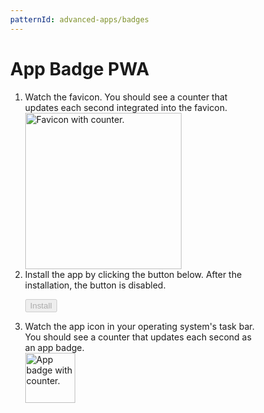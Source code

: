 ```yaml
---
patternId: advanced-apps/badges
---
```


<!DOCTYPE html>
<html lang="en">
  <head>
    <meta charset="utf-8" />
    <meta name="viewport" content="width=device-width, initial-scale=1" />
    <meta name="color-scheme" content="dark light" />
    <link rel="manifest" href="manifest.json" />
    <title>App Badge PWA</title>
    <style>
      html {
        box-sizing: border-box;
        font-family: system-ui, sans-serif;
        color-scheme: dark light;
      }
      *, *:before, *:after {
        box-sizing: inherit;
      }
      body {
        margin: 1rem;
      }
      img {
        height: auto;
        max-width: 100%;
        display: block;
      }
    </style>
    <script>
      if ('serviceWorker' in navigator) {
        window.addEventListener('load', async () => {
          const registration = await navigator.serviceWorker.register(
            './sw.js',
          );
          console.log(
            'Service worker registered for scope',
            registration.scope,
          );
        });
      }
    </script>
    <script type="module">
      import 'https://unpkg.com/favicon-badge@2.0.0/dist/FavIconBadge.js';
      const favicon = document.querySelector('favicon-badge');
      const installButton = document.querySelector('button');
      const supportsAppBadge = 'setAppBadge' in navigator;
      let setAppBadge;
      let i = 0;
      const getAppBadgeValue = () => {
        if (i > 9) {
          i = 0;
        }
        return i++;
      };
      const setAppBadgeFavicon = (value) => {
        favicon.badge = value;
      };
      const setAppBadgeNative = (value) => {
        navigator.setAppBadge(value);
      }
      if (
        matchMedia('(display-mode: standalone)').matches &&
        supportsAppBadge
      ) {
        setAppBadge = setAppBadgeNative;
      } else {
        setAppBadge = setAppBadgeFavicon;
      }
      setInterval(() => {
        setAppBadge(getAppBadgeValue());
      }, 1000);
      if ('BeforeInstallPromptEvent' in window) {
        let installEvent = null;
        const onInstall = () => {
          installButton.disabled = true;
          installEvent = null;
          if (supportsAppBadge) {
            favicon.badge = false;
            setAppBadge = setAppBadgeNative;
          }
        };
        window.addEventListener('beforeinstallprompt', (event) => {
          event.preventDefault();
          installEvent = event;
          installButton.disabled = false;
        });
        installButton.addEventListener('click', async () => {
          if (!installEvent) {
            return;
          }
          installEvent.prompt();
          const result = await installEvent.userChoice;
          if (result.outcome === 'accepted') {
            onInstall();
          }
        });
        window.addEventListener('appinstalled', (event) => {
          onInstall();
        });
      }
    </script>
  </head>
  <body>
    <h1>App Badge PWA</h1>
    <ol>
      <li>
        Watch the favicon. You should see a counter that updates each second
        integrated into the favicon.
        <img
          src="https://cdn.glitch.global/d89b68f5-8448-437c-9655-e0b131c7d6c0/Screen%20Shot%202022-05-04%20at%2011.25.14.png?v=1651656333436"
          style="width: 250px; height: auto"
          width="528"
          height="74"
          alt="Favicon with counter."
        />
      </li>
      <li>
        Install the app by clicking the button below. After the installation,
        the button is disabled.
        <p>
          <button disabled type="button">Install</button>
        </p>
      </li>
      <li>
        Watch the app icon in your operating system's task bar. You should see a
        counter that updates each second as an app badge.
        <img
          src="https://cdn.glitch.global/d89b68f5-8448-437c-9655-e0b131c7d6c0/Screen%20Shot%202022-05-04%20at%2011.32.22.png?v=1651656760694"
          style="width: 80px; height: auto"
          width="282"
          height="388"
          alt="App badge with counter."
        />
      </li>
    </ol>
    <favicon-badge src="data:image/svg+xml, %3Csvg enable-background='new 0 0 128 128' viewBox='0 0 128 128' xmlns='http://www.w3.org/2000/svg' xmlns:xlink='http://www.w3.org/1999/xlink'%3E%3ClinearGradient id='f' x1='83.081' x2='105.28' y1='36.552' y2='36.552' gradientUnits='userSpaceOnUse'%3E%3Cstop stop-color='%238D6E63' offset='.0037206'/%3E%3Cstop stop-color='%2376594F' offset='.4152'/%3E%3Cstop stop-color='%234E342E' offset='.9989'/%3E%3C/linearGradient%3E%3Cpath d='m89.2 43.21c-0.84-0.18-3.53-2.77-6.12-5.84 4.16-2.1 16.11-7.47 20.68-7.47 0.46 0 0.69 0.06 0.78 0.09 0.34 0.12 0.71 0.33 0.73 1.26 0.07 2.9-3.13 7.42-4.52 7.99l-1.24 0.52c-2.69 1.12-8.28 3.47-10.2 3.47-0.03-0.02-0.07-0.02-0.11-0.02z' fill='url(%23f)'/%3E%3Cpath d='m103.76 31.39h0.04c0.03 1.67-2.37 5.78-3.62 6.45-0.36 0.15-0.78 0.32-1.25 0.52-1.91 0.8-7.6 3.18-9.39 3.34-0.77-0.45-2.36-1.98-4.05-3.86 5.03-2.38 14.65-6.45 18.27-6.45m0-3c-6.12 0-22.98 8.27-22.97 8.55 0 0 5.96 7.51 8.25 7.76 0.09 0.01 0.18 0.01 0.28 0.01 2.54 0 9.26-2.97 12.01-4.09 2.85-1.17 8.22-10.44 3.72-12.05-0.34-0.12-0.78-0.18-1.29-0.18z' fill='%235D4037'/%3E%3Cpolyline points='30.29 103.37 31.17 108.44 37.99 106.57' fill='%238D6E63'/%3E%3Cpolyline points='47.01 107.96 50.67 111.08 55.27 108.39' fill='%23A1887F'/%3E%3Cpolyline points='70.45 105.84 76.92 107.91 78.15 102.63' fill='%23BCAAA4'/%3E%3Cpolyline points='84.19 96.2 90.9 95.4 90.06 90.03' fill='%238D6E63'/%3E%3ClinearGradient id='e' x1='90.754' x2='108.35' y1='79.097' y2='79.097' gradientUnits='userSpaceOnUse'%3E%3Cstop stop-color='%238D6E63' offset='.0037206'/%3E%3Cstop stop-color='%2376594F' offset='.4152'/%3E%3Cstop stop-color='%234E342E' offset='.9989'/%3E%3C/linearGradient%3E%3Cpath d='m97.03 83.58c-2.7 0-4.91-0.32-6.27-0.58l2.37-8.25c0.73-0.06 1.82-0.13 3.09-0.13 5.15 0 8.91 1.04 10.58 2.94 1.19 1.35 1.74 2.5 1.5 3.15-0.18 0.5-1.19 1.75-6.55 2.54-1.54 0.21-3.13 0.33-4.72 0.33z' fill='url(%23e)'/%3E%3Cpath d='m96.21 76.12c4.64 0 8.09 0.89 9.45 2.43 0.77 0.87 1.04 1.41 1.13 1.66-0.37 0.28-1.63 1.01-5.28 1.55-1.46 0.21-2.97 0.32-4.5 0.32-1.68 0-3.17-0.13-4.36-0.29l1.61-5.62c0.57-0.03 1.23-0.05 1.95-0.05m0-3c-2.45 0-4.25 0.23-4.25 0.23l-3.08 10.76s3.35 0.97 8.15 0.97c1.52 0 3.19-0.1 4.93-0.35 7.27-1.07 10.13-3.43 5.95-8.16-2.54-2.89-7.9-3.45-11.7-3.45z' fill='%235D4037'/%3E%3ClinearGradient id='d' x1='64.17' x2='64.17' y1='27.642' y2='107.86' gradientTransform='matrix(.9998 -.0211 .0211 .9998 -1.3443 1.3702)' gradientUnits='userSpaceOnUse'%3E%3Cstop stop-color='%235D2813' offset='.1715'/%3E%3Cstop stop-color='%236A3A27' offset='.2429'/%3E%3Cstop stop-color='%238D6859' offset='.3885'/%3E%3Cstop stop-color='%23C5B2AA' offset='.5932'/%3E%3Cstop stop-color='%23fff' offset='.7926'/%3E%3C/linearGradient%3E%3Cpath d='m52.52 107.19c-37.81-0.61-44.98-29.22-46.31-41.49-0.61-5.6-0.56-10.55-0.53-13.82 0.02-1.77 0.03-3.01-0.05-3.85 0.32-0.14 0.89-0.29 1.25-0.38 1.27-0.33 3.01-0.78 3.15-2.46 0.13-1.54-1.28-2.47-2.42-3.21-0.15-0.1-0.34-0.22-0.52-0.35 3.71-3.46 20.01-14.52 46.65-14.52h0.63c18.29 0.12 32.11 8.38 41.07 24.55 0.37 0.67 0.62 1.12 0.84 1.43 1.78 2.55 4.66 2.82 5.82 2.82 0.39 0 0.63-0.03 0.63-0.03 0.15-0.02 0.3-0.06 0.44-0.12l13.32-5.84c0.58-0.13 1.11-0.19 1.59-0.19 1.18 0 3.94 0 4.24 7.24 0.36 8.46-2.77 8.7-3.95 8.79-0.06 0-0.13 0.01-0.2 0.01-1.42 0-4.41-0.79-7.31-1.55-3.76-0.99-7.65-2.01-10.28-2.01-0.83 0-1.51 0.1-2.07 0.31-3.31 1.21-4.05 4.22-3.98 5.71-0.04 2.2-1.38 38.98-41 38.98-0.31-0.01-0.66-0.01-1.01-0.02z' fill='url(%23d)'/%3E%3Cpath d='m53.76 28.63h0.62c11.37 0.07 21.04 3.4 28.75 9.9 6.22 5.24 9.45 11.07 11 13.86 0.4 0.72 0.66 1.19 0.92 1.56 2.19 3.13 5.67 3.47 7.07 3.47 0.41 0 0.7-0.03 0.8-0.04 0.3-0.03 0.6-0.11 0.88-0.24l13.18-5.78c0.41-0.08 0.79-0.12 1.12-0.12 0.8 0 2.48 0 2.72 5.78 0.3 6.99-1.77 7.15-2.54 7.21h-0.08c-1.22 0-4.25-0.8-6.92-1.5-3.85-1.01-7.84-2.06-10.67-2.06-1.01 0-1.86 0.13-2.6 0.4-4.09 1.5-5.04 5.22-4.98 7.14-0.03 0.91-0.45 10.06-5.25 18.99-6.59 12.25-18.1 18.46-34.22 18.46-0.34 0-0.68 0-1.02-0.01-36.59-0.57-43.53-28.24-44.82-40.11-0.6-5.51-0.55-10.41-0.51-13.64 0.01-1.1 0.02-2.01 0.01-2.76 0.02 0 0.04-0.01 0.06-0.01 1.32-0.34 4.05-1.05 4.29-3.81 0.15-1.73-0.85-2.92-1.88-3.75 5.05-3.85 19.63-12.94 44.07-12.94m0-3.05c-31.09 0-47.47 14.49-48.44 15.71-0.97 1.23 3.32 2.41 3.2 3.77s-4.74 0.92-4.43 2.87-0.36 9.06 0.61 17.94c0.63 5.76 4.74 42.15 47.8 42.84 0.36 0.01 0.72 0.01 1.07 0.01 42 0 42.52-40.53 42.52-40.53s-0.21-3.09 2.98-4.25c0.41-0.15 0.93-0.21 1.55-0.21 4.55 0 14.12 3.56 17.59 3.56 0.11 0 0.22 0 0.32-0.01 4.13-0.32 5.62-4.05 5.35-10.37-0.23-5.45-1.87-8.7-5.77-8.7-0.63 0-1.32 0.08-2.06 0.26l-13.46 5.9s-0.17 0.02-0.46 0.02c-0.96 0-3.22-0.22-4.57-2.17-1.76-2.52-11.65-26.43-43.15-26.63-0.23-0.01-0.44-0.01-0.65-0.01z' fill='%236D4C41'/%3E%3ClinearGradient id='c' x1='37.747' x2='63.178' y1='49.106' y2='49.106' gradientTransform='matrix(.9998 -.0211 .0211 .9998 -1.3443 1.3702)' gradientUnits='userSpaceOnUse'%3E%3Cstop stop-color='%235D4037' offset='.0022355'/%3E%3Cstop stop-color='%23462D28' offset='.7745'/%3E%3Cstop stop-color='%233E2723' offset='.9989'/%3E%3C/linearGradient%3E%3Cpath d='m37.31 43.68s4.13 2.45 1.83 7.32 5.92 8.24 12.4 8.35 11.54-10.92 11.2-15.99c-0.35-5.06-15.24-5.74-25.43 0.32z' fill='url(%23c)'/%3E%3Cpolyline points='26.79 89.88 28.89 95.75 34.49 93.08' fill='%23BCAAA4'/%3E%3Cpolyline points='42.28 96.62 45.56 101.61 50.22 97.71' fill='%23BCAAA4'/%3E%3Cpolyline points='16.25 86.69 15.43 96.38 24.03 95.47' fill='%23D7CCC8'/%3E%3Cpolyline points='62.26 97.53 66.89 101.26 70.23 95.98' fill='%23BCAAA4'/%3E%3Cpolyline points='55.12 104.31 59.74 108.04 63.09 102.76' fill='%23BCAAA4'/%3E%3Cpolyline points='76.49 94.53 82.87 96.17 82.74 89.65' fill='%23D7CCC8'/%3E%3Cpolyline points='37.77 79.99 40.25 85.68 44.45 81.59' fill='%236D4C41'/%3E%3Cpolyline points='52.45 87.68 56.87 91.85 59.18 86.33' fill='%236D4C41'/%3E%3Cpolyline points='53.86 70.2 57.51 75.45 60.27 69.66' fill='%238D6E63'/%3E%3Cpolyline points='67.45 67.52 72.89 70.58 73 64.1' fill='%238D6E63'/%3E%3Cpolyline points='81.12 71.93 86.55 74.98 86.67 68.51' fill='%238D6E63'/%3E%3Cpolyline points='71.83 82.9 77.01 86.42 77.63 79.98' fill='%235D4037'/%3E%3Cpolyline points='86.87 58.21 88.2 50.26 80.04 51.38' fill='%233E2723'/%3E%3Cpolyline points='77.45 45.42 76.45 37.42 68.98 41.08' fill='%233E2723'/%3E%3Cpolyline points='83.66 38.32 82.49 28.88 73.68 33.21' fill='%234E342E'/%3E%3Cpolyline points='77.15 31.71 74.62 22.57 66.54 28.27' fill='%233E2723'/%3E%3Cpolyline points='44.38 29.09 36.37 22.65 32.34 32.32' fill='%234E342E' stroke='%233E2723' stroke-miterlimit='10' stroke-width='.8152'/%3E%3Cpolyline points='63.01 34.13 58.71 22.46 50.9 32.1' fill='%233E2723'/%3E%3Cpolyline points='55.09 28.11 49 19.79 42.82 27.93' fill='%233E2723'/%3E%3Cpolyline points='30.01 30.61 21.44 25.28 18.55 35.26' fill='%233E2723'/%3E%3Cpolyline points='71.23 30.98 67.42 21.27 59.44 27.41' fill='%234E342E'/%3E%3Cpolyline points='20.57 72.15 21.14 77.91 25.96 74.98' fill='%236D4C41'/%3E%3Cpolyline points='12.55 75.13 7 82.08 14.42 82.08' fill='%23BCAAA4'/%3E%3Cpolyline points='16.24 56.96 12.28 62.42 18.7 64.05' fill='%236D4C41'/%3E%3Cpolyline points='34.25 66.48 35.09 73.04 40.15 69.3' fill='%238D6E63'/%3E%3Cpath d='m33.66 39.32c-0.14 5.06-4.13 9.04-8.91 8.89s-8.54-4.37-8.4-9.43 4.13-9.04 8.91-8.89 8.54 4.37 8.4 9.43z' fill='%23fff'/%3E%3Cpath d='m28.16 42.6c-1.85 1.85-4.76 1.76-6.51-0.2-1.74-1.96-1.66-5.04 0.19-6.88s4.76-1.76 6.51 0.2c1.74 1.95 1.66 5.03-0.19 6.88z'/%3E%3Cg display='none'%3E%3Cg display='inline'%3E%3Cg opacity='.6'%3E%3Ccircle cx='-117.33' cy='64' r='28' fill='none' opacity='.61' stroke='%23000' stroke-miterlimit='10' stroke-width='.2625'/%3E%3Cline x1='-97.33' x2='-97.33' y2='128' fill='none' opacity='.61' stroke='%23000' stroke-miterlimit='10' stroke-width='.25'/%3E%3Cline x1='-137.33' x2='-137.33' y2='128' fill='none' opacity='.61' stroke='%23000' stroke-miterlimit='10' stroke-width='.25'/%3E%3Cline x1='-117.33' x2='-117.33' y2='128' fill='none' opacity='.61' stroke='%23000' stroke-miterlimit='10' stroke-width='.25'/%3E%3Cline x1='-53.33' x2='-181.33' y1='64' y2='64' fill='none' opacity='.61' stroke='%23000' stroke-miterlimit='10' stroke-width='.25'/%3E%3Cline x1='-53.33' x2='-181.33' y1='44' y2='44' fill='none' opacity='.61' stroke='%23000' stroke-miterlimit='10' stroke-width='.25'/%3E%3Cline x1='-53.33' x2='-181.33' y1='83.75' y2='83.75' fill='none' opacity='.61' stroke='%23000' stroke-miterlimit='10' stroke-width='.25'/%3E%3Cline x1='-53.33' x2='-181.33' y1='128' fill='none' opacity='.61' stroke='%23000' stroke-miterlimit='10' stroke-width='.25'/%3E%3Cline x1='-181.33' x2='-53.33' y1='128' fill='none' opacity='.61' stroke='%23000' stroke-miterlimit='10' stroke-width='.25'/%3E%3Cg opacity='.61'%3E%3Cpath d='m-117.33 4.26c32.94 0 59.74 26.8 59.74 59.74s-26.8 59.74-59.74 59.74-59.74-26.8-59.74-59.74 26.79-59.74 59.74-59.74m0-0.26c-33.14 0-60 26.86-60 60s26.86 60 60 60 60-26.86 60-60-26.87-60-60-60z'/%3E%3C/g%3E%3Cpath d='m-73.36 115.97h-87.94c-4.42 0-8.03-3.61-8.03-8.03v-87.91c0-4.42 3.61-8.03 8.03-8.03h87.94c4.42 0 8.03 3.61 8.03 8.03v87.91c0 4.42-3.62 8.03-8.03 8.03z' fill='none' opacity='.61' stroke='%23000' stroke-miterlimit='10' stroke-width='.2578'/%3E%3Cpath d='m-81.33 124h-72c-4.4 0-8-3.6-8-8v-104c0-4.4 3.6-8 8-8h72c4.4 0 8 3.6 8 8v104c0 4.4-3.6 8-8 8z' fill='none' opacity='.61' stroke='%23000' stroke-miterlimit='10' stroke-width='.2628'/%3E%3Cpath d='m-67.57 108h-99.54c-5.63 0-10.23-4.6-10.23-10.23v-67.49c0-5.63 4.6-10.23 10.23-10.23h99.54c5.63 0 10.23 4.6 10.23 10.23v67.48c0.01 5.64-4.6 10.24-10.23 10.24z' fill='none' opacity='.61' stroke='%23000' stroke-miterlimit='10' stroke-width='.2627'/%3E%3C/g%3E%3Cg opacity='.2'%3E%3Cdefs%3E%3Crect id='h' x='-181.33' width='128' height='128' opacity='.2'/%3E%3C/defs%3E%3CclipPath id='b'%3E%3Cuse xlink:href='%23h'/%3E%3C/clipPath%3E%3Cg clip-path='url(%23b)'%3E%3Cg fill='none' stroke='%23000' stroke-miterlimit='10' stroke-width='.25'%3E%3Cline x1='-209.33' x2='-209.33' y1='160' y2='-32'/%3E%3Cline x1='-205.33' x2='-205.33' y1='160' y2='-32'/%3E%3Cline x1='-201.33' x2='-201.33' y1='160' y2='-32'/%3E%3Cline x1='-197.33' x2='-197.33' y1='160' y2='-32'/%3E%3Cline x1='-193.33' x2='-193.33' y1='160' y2='-32'/%3E%3Cline x1='-189.33' x2='-189.33' y1='160' y2='-32'/%3E%3Cline x1='-185.33' x2='-185.33' y1='160' y2='-32'/%3E%3Cline x1='-181.33' x2='-181.33' y1='160' y2='-32'/%3E%3Cline x1='-177.33' x2='-177.33' y1='160' y2='-32'/%3E%3Cline x1='-173.33' x2='-173.33' y1='160' y2='-32'/%3E%3Cline x1='-169.33' x2='-169.33' y1='160' y2='-32'/%3E%3Cline x1='-165.33' x2='-165.33' y1='160' y2='-32'/%3E%3Cline x1='-161.33' x2='-161.33' y1='160' y2='-32'/%3E%3Cline x1='-157.33' x2='-157.33' y1='160' y2='-32'/%3E%3Cline x1='-153.33' x2='-153.33' y1='160' y2='-32'/%3E%3Cline x1='-149.33' x2='-149.33' y1='160' y2='-32'/%3E%3Cline x1='-145.33' x2='-145.33' y1='160' y2='-32'/%3E%3Cline x1='-141.33' x2='-141.33' y1='160' y2='-32'/%3E%3Cline x1='-137.33' x2='-137.33' y1='160' y2='-32'/%3E%3Cline x1='-133.33' x2='-133.33' y1='160' y2='-32'/%3E%3Cline x1='-129.33' x2='-129.33' y1='160' y2='-32'/%3E%3Cline x1='-125.33' x2='-125.33' y1='160' y2='-32'/%3E%3Cline x1='-121.33' x2='-121.33' y1='160' y2='-32'/%3E%3Cline x1='-117.33' x2='-117.33' y1='160' y2='-32'/%3E%3Cline x1='-113.33' x2='-113.33' y1='160' y2='-32'/%3E%3Cline x1='-109.33' x2='-109.33' y1='160' y2='-32'/%3E%3Cline x1='-105.33' x2='-105.33' y1='160' y2='-32'/%3E%3Cline x1='-101.33' x2='-101.33' y1='160' y2='-32'/%3E%3Cline x1='-97.33' x2='-97.33' y1='160' y2='-32'/%3E%3Cline x1='-93.33' x2='-93.33' y1='160' y2='-32'/%3E%3Cline x1='-89.33' x2='-89.33' y1='160' y2='-32'/%3E%3Cline x1='-85.33' x2='-85.33' y1='160' y2='-32'/%3E%3Cline x1='-81.33' x2='-81.33' y1='160' y2='-32'/%3E%3Cline x1='-77.33' x2='-77.33' y1='160' y2='-32'/%3E%3Cline x1='-73.33' x2='-73.33' y1='160' y2='-32'/%3E%3Cline x1='-69.33' x2='-69.33' y1='160' y2='-32'/%3E%3Cline x1='-65.33' x2='-65.33' y1='160' y2='-32'/%3E%3Cline x1='-61.33' x2='-61.33' y1='160' y2='-32'/%3E%3Cline x1='-57.33' x2='-57.33' y1='160' y2='-32'/%3E%3Cline x1='-53.33' x2='-53.33' y1='160' y2='-32'/%3E%3Cline x1='-49.33' x2='-49.33' y1='160' y2='-32'/%3E%3Cline x1='-45.33' x2='-45.33' y1='160' y2='-32'/%3E%3Cline x1='-44.33' x2='-44.33' y1='166.05' y2='-25.95'/%3E%3Cline x1='-37.33' x2='-37.33' y1='160' y2='-32'/%3E%3Cline x1='-33.33' x2='-33.33' y1='160' y2='-32'/%3E%3Cline x1='-29.33' x2='-29.33' y1='160' y2='-32'/%3E%3Cline x1='-25.33' x2='-25.33' y1='160' y2='-32'/%3E%3C/g%3E%3Cg fill='none' stroke='%23000' stroke-miterlimit='10' stroke-width='.25'%3E%3Cline x1='-213.33' x2='-21.33' y1='-28' y2='-28'/%3E%3Cline x1='-213.33' x2='-21.33' y1='-24' y2='-24'/%3E%3Cline x1='-213.33' x2='-21.33' y1='-20' y2='-20'/%3E%3Cline x1='-213.33' x2='-21.33' y1='-16' y2='-16'/%3E%3Cline x1='-213.33' x2='-21.33' y1='-12' y2='-12'/%3E%3Cline x1='-213.33' x2='-21.33' y1='-8' y2='-8'/%3E%3Cline x1='-213.33' x2='-21.33' y1='-4' y2='-4'/%3E%3Cline x1='-213.33' x2='-21.33'/%3E%3Cline x1='-213.33' x2='-21.33' y1='4' y2='4'/%3E%3Cline x1='-213.33' x2='-21.33' y1='8' y2='8'/%3E%3Cline x1='-213.33' x2='-21.33' y1='12' y2='12'/%3E%3Cline x1='-213.33' x2='-21.33' y1='16' y2='16'/%3E%3Cline x1='-213.33' x2='-21.33' y1='20' y2='20'/%3E%3Cline x1='-213.33' x2='-21.33' y1='24' y2='24'/%3E%3Cline x1='-213.33' x2='-21.33' y1='28' y2='28'/%3E%3Cline x1='-213.33' x2='-21.33' y1='32' y2='32'/%3E%3Cline x1='-213.33' x2='-21.33' y1='36' y2='36'/%3E%3Cline x1='-213.33' x2='-21.33' y1='40' y2='40'/%3E%3Cline x1='-213.33' x2='-21.33' y1='44' y2='44'/%3E%3Cline x1='-213.33' x2='-21.33' y1='48' y2='48'/%3E%3Cline x1='-213.33' x2='-21.33' y1='52' y2='52'/%3E%3Cline x1='-213.33' x2='-21.33' y1='56' y2='56'/%3E%3Cline x1='-213.33' x2='-21.33' y1='60' y2='60'/%3E%3Cline x1='-213.33' x2='-21.33' y1='64' y2='64'/%3E%3Cline x1='-213.33' x2='-21.33' y1='68' y2='68'/%3E%3Cline x1='-213.33' x2='-21.33' y1='72' y2='72'/%3E%3Cline x1='-213.33' x2='-21.33' y1='76' y2='76'/%3E%3Cline x1='-213.33' x2='-21.33' y1='80' y2='80'/%3E%3Cline x1='-213.33' x2='-21.33' y1='84' y2='84'/%3E%3Cline x1='-213.33' x2='-21.33' y1='88' y2='88'/%3E%3Cline x1='-213.33' x2='-21.33' y1='92' y2='92'/%3E%3Cline x1='-213.33' x2='-21.33' y1='96' y2='96'/%3E%3Cline x1='-213.33' x2='-21.33' y1='100' y2='100'/%3E%3Cline x1='-213.33' x2='-21.33' y1='104' y2='104'/%3E%3Cline x1='-213.33' x2='-21.33' y1='108' y2='108'/%3E%3Cline x1='-213.33' x2='-21.33' y1='112' y2='112'/%3E%3Cline x1='-213.33' x2='-21.33' y1='116' y2='116'/%3E%3Cline x1='-213.33' x2='-21.33' y1='120' y2='120'/%3E%3Cline x1='-213.33' x2='-21.33' y1='124' y2='124'/%3E%3Cline x1='-213.33' x2='-21.33' y1='128' y2='128'/%3E%3Cline x1='-213.33' x2='-21.33' y1='132' y2='132'/%3E%3Cline x1='-213.33' x2='-21.33' y1='136' y2='136'/%3E%3Cline x1='-213.33' x2='-21.33' y1='140' y2='140'/%3E%3Cline x1='-213.33' x2='-21.33' y1='144' y2='144'/%3E%3Cline x1='-213.33' x2='-21.33' y1='148' y2='148'/%3E%3Cline x1='-213.33' x2='-21.33' y1='152' y2='152'/%3E%3Cline x1='-213.33' x2='-21.33' y1='156' y2='156'/%3E%3C/g%3E%3Cpath d='m-21.58-31.75v191.5h-191.5v-191.5h191.5m0.25-0.25h-192v192h192v-192z'/%3E%3C/g%3E%3C/g%3E%3Cg fill='%23F44336'%3E%3Crect x='-181.33' width='4' height='128' opacity='.3'/%3E%3Crect x='-57.33' width='4' height='128' opacity='.3'/%3E%3Crect transform='matrix(-1.837e-16 1 -1 -1.837e-16 -115.33 119.33)' x='-119.33' y='-58' width='4' height='120' opacity='.3'/%3E%3Crect transform='matrix(-1.837e-16 1 -1 -1.837e-16 8.6667 243.33)' x='-119.33' y='66' width='4' height='120' opacity='.3'/%3E%3C/g%3E%3C/g%3E%3Cg display='inline'%3E%3Cg opacity='.6'%3E%3Ccircle cx='64' cy='64' r='28' fill='none' opacity='.61' stroke='%23000' stroke-miterlimit='10' stroke-width='.2625'/%3E%3Cline x1='84' x2='84' y2='128' fill='none' opacity='.61' stroke='%23000' stroke-miterlimit='10' stroke-width='.25'/%3E%3Cline x1='44' x2='44' y2='128' fill='none' opacity='.61' stroke='%23000' stroke-miterlimit='10' stroke-width='.25'/%3E%3Cline x1='64' x2='64' y2='128' fill='none' opacity='.61' stroke='%23000' stroke-miterlimit='10' stroke-width='.25'/%3E%3Cline x1='128' y1='64' y2='64' fill='none' opacity='.61' stroke='%23000' stroke-miterlimit='10' stroke-width='.25'/%3E%3Cline x1='128' y1='44' y2='44' fill='none' opacity='.61' stroke='%23000' stroke-miterlimit='10' stroke-width='.25'/%3E%3Cline x1='128' y1='83.75' y2='83.75' fill='none' opacity='.61' stroke='%23000' stroke-miterlimit='10' stroke-width='.25'/%3E%3Cline x1='128' y1='128' fill='none' opacity='.61' stroke='%23000' stroke-miterlimit='10' stroke-width='.25'/%3E%3Cline x2='128' y1='128' fill='none' opacity='.61' stroke='%23000' stroke-miterlimit='10' stroke-width='.25'/%3E%3Cg opacity='.61'%3E%3Cpath d='M64,4.26c32.94,0,59.74,26.8,59.74,59.74S96.94,123.74,64,123.74S4.26,96.94,4.26,64S31.06,4.26,64,4.26 M64,4 C30.86,4,4,30.86,4,64s26.86,60,60,60s60-26.86,60-60S97.14,4,64,4L64,4z'/%3E%3C/g%3E%3Cpath d='m107.97 115.97h-87.94c-4.42 0-8.03-3.61-8.03-8.03v-87.91c0-4.42 3.61-8.03 8.03-8.03h87.94c4.42 0 8.03 3.61 8.03 8.03v87.91c0 4.42-3.61 8.03-8.03 8.03z' fill='none' opacity='.61' stroke='%23000' stroke-miterlimit='10' stroke-width='.2578'/%3E%3Cpath d='m100 124h-72c-4.4 0-8-3.6-8-8v-104c0-4.4 3.6-8 8-8h72c4.4 0 8 3.6 8 8v104c0 4.4-3.6 8-8 8z' fill='none' opacity='.61' stroke='%23000' stroke-miterlimit='10' stroke-width='.2628'/%3E%3Cpath d='M113.77,108H14.23 C8.6,108,4,103.4,4,97.77V30.28c0-5.63,4.6-10.23,10.23-10.23h99.54c5.63,0,10.23,4.6,10.23,10.23v67.48 C124,103.4,119.4,108,113.77,108z' fill='none' opacity='.61' stroke='%23000' stroke-miterlimit='10' stroke-width='.2627'/%3E%3C/g%3E%3Cg opacity='.2'%3E%3Cdefs%3E%3Crect id='g' width='128' height='128' opacity='.2'/%3E%3C/defs%3E%3CclipPath id='a'%3E%3Cuse xlink:href='%23g'/%3E%3C/clipPath%3E%3Cg clip-path='url(%23a)'%3E%3Cg fill='none' stroke='%23000' stroke-miterlimit='10' stroke-width='.25'%3E%3Cline x1='-28' x2='-28' y1='160' y2='-32'/%3E%3Cline x1='-24' x2='-24' y1='160' y2='-32'/%3E%3Cline x1='-20' x2='-20' y1='160' y2='-32'/%3E%3Cline x1='-16' x2='-16' y1='160' y2='-32'/%3E%3Cline x1='-12' x2='-12' y1='160' y2='-32'/%3E%3Cline x1='-8' x2='-8' y1='160' y2='-32'/%3E%3Cline x1='-4' x2='-4' y1='160' y2='-32'/%3E%3Cline y1='160' y2='-32'/%3E%3Cline x1='4' x2='4' y1='160' y2='-32'/%3E%3Cline x1='8' x2='8' y1='160' y2='-32'/%3E%3Cline x1='12' x2='12' y1='160' y2='-32'/%3E%3Cline x1='16' x2='16' y1='160' y2='-32'/%3E%3Cline x1='20' x2='20' y1='160' y2='-32'/%3E%3Cline x1='24' x2='24' y1='160' y2='-32'/%3E%3Cline x1='28' x2='28' y1='160' y2='-32'/%3E%3Cline x1='32' x2='32' y1='160' y2='-32'/%3E%3Cline x1='36' x2='36' y1='160' y2='-32'/%3E%3Cline x1='40' x2='40' y1='160' y2='-32'/%3E%3Cline x1='44' x2='44' y1='160' y2='-32'/%3E%3Cline x1='48' x2='48' y1='160' y2='-32'/%3E%3Cline x1='52' x2='52' y1='160' y2='-32'/%3E%3Cline x1='56' x2='56' y1='160' y2='-32'/%3E%3Cline x1='60' x2='60' y1='160' y2='-32'/%3E%3Cline x1='64' x2='64' y1='160' y2='-32'/%3E%3Cline x1='68' x2='68' y1='160' y2='-32'/%3E%3Cline x1='72' x2='72' y1='160' y2='-32'/%3E%3Cline x1='76' x2='76' y1='160' y2='-32'/%3E%3Cline x1='80' x2='80' y1='160' y2='-32'/%3E%3Cline x1='84' x2='84' y1='160' y2='-32'/%3E%3Cline x1='88' x2='88' y1='160' y2='-32'/%3E%3Cline x1='92' x2='92' y1='160' y2='-32'/%3E%3Cline x1='96' x2='96' y1='160' y2='-32'/%3E%3Cline x1='100' x2='100' y1='160' y2='-32'/%3E%3Cline x1='104' x2='104' y1='160' y2='-32'/%3E%3Cline x1='108' x2='108' y1='160' y2='-32'/%3E%3Cline x1='112' x2='112' y1='160' y2='-32'/%3E%3Cline x1='116' x2='116' y1='160' y2='-32'/%3E%3Cline x1='120' x2='120' y1='160' y2='-32'/%3E%3Cline x1='124' x2='124' y1='160' y2='-32'/%3E%3Cline x1='128' x2='128' y1='160' y2='-32'/%3E%3Cline x1='132' x2='132' y1='160' y2='-32'/%3E%3Cline x1='136' x2='136' y1='160' y2='-32'/%3E%3Cline x1='137' x2='137' y1='166.05' y2='-25.95'/%3E%3Cline x1='144' x2='144' y1='160' y2='-32'/%3E%3Cline x1='148' x2='148' y1='160' y2='-32'/%3E%3Cline x1='152' x2='152' y1='160' y2='-32'/%3E%3Cline x1='156' x2='156' y1='160' y2='-32'/%3E%3C/g%3E%3Cg fill='none' stroke='%23000' stroke-miterlimit='10' stroke-width='.25'%3E%3Cline x1='-32' x2='160' y1='-28' y2='-28'/%3E%3Cline x1='-32' x2='160' y1='-24' y2='-24'/%3E%3Cline x1='-32' x2='160' y1='-20' y2='-20'/%3E%3Cline x1='-32' x2='160' y1='-16' y2='-16'/%3E%3Cline x1='-32' x2='160' y1='-12' y2='-12'/%3E%3Cline x1='-32' x2='160' y1='-8' y2='-8'/%3E%3Cline x1='-32' x2='160' y1='-4' y2='-4'/%3E%3Cline x1='-32' x2='160'/%3E%3Cline x1='-32' x2='160' y1='4' y2='4'/%3E%3Cline x1='-32' x2='160' y1='8' y2='8'/%3E%3Cline x1='-32' x2='160' y1='12' y2='12'/%3E%3Cline x1='-32' x2='160' y1='16' y2='16'/%3E%3Cline x1='-32' x2='160' y1='20' y2='20'/%3E%3Cline x1='-32' x2='160' y1='24' y2='24'/%3E%3Cline x1='-32' x2='160' y1='28' y2='28'/%3E%3Cline x1='-32' x2='160' y1='32' y2='32'/%3E%3Cline x1='-32' x2='160' y1='36' y2='36'/%3E%3Cline x1='-32' x2='160' y1='40' y2='40'/%3E%3Cline x1='-32' x2='160' y1='44' y2='44'/%3E%3Cline x1='-32' x2='160' y1='48' y2='48'/%3E%3Cline x1='-32' x2='160' y1='52' y2='52'/%3E%3Cline x1='-32' x2='160' y1='56' y2='56'/%3E%3Cline x1='-32' x2='160' y1='60' y2='60'/%3E%3Cline x1='-32' x2='160' y1='64' y2='64'/%3E%3Cline x1='-32' x2='160' y1='68' y2='68'/%3E%3Cline x1='-32' x2='160' y1='72' y2='72'/%3E%3Cline x1='-32' x2='160' y1='76' y2='76'/%3E%3Cline x1='-32' x2='160' y1='80' y2='80'/%3E%3Cline x1='-32' x2='160' y1='84' y2='84'/%3E%3Cline x1='-32' x2='160' y1='88' y2='88'/%3E%3Cline x1='-32' x2='160' y1='92' y2='92'/%3E%3Cline x1='-32' x2='160' y1='96' y2='96'/%3E%3Cline x1='-32' x2='160' y1='100' y2='100'/%3E%3Cline x1='-32' x2='160' y1='104' y2='104'/%3E%3Cline x1='-32' x2='160' y1='108' y2='108'/%3E%3Cline x1='-32' x2='160' y1='112' y2='112'/%3E%3Cline x1='-32' x2='160' y1='116' y2='116'/%3E%3Cline x1='-32' x2='160' y1='120' y2='120'/%3E%3Cline x1='-32' x2='160' y1='124' y2='124'/%3E%3Cline x1='-32' x2='160' y1='128' y2='128'/%3E%3Cline x1='-32' x2='160' y1='132' y2='132'/%3E%3Cline x1='-32' x2='160' y1='136' y2='136'/%3E%3Cline x1='-32' x2='160' y1='140' y2='140'/%3E%3Cline x1='-32' x2='160' y1='144' y2='144'/%3E%3Cline x1='-32' x2='160' y1='148' y2='148'/%3E%3Cline x1='-32' x2='160' y1='152' y2='152'/%3E%3Cline x1='-32' x2='160' y1='156' y2='156'/%3E%3C/g%3E%3Cpath d='m159.75-31.75v191.5h-191.5v-191.5h191.5m0.25-0.25h-192v192h192v-192z'/%3E%3C/g%3E%3C/g%3E%3Cg fill='%23F44336'%3E%3Crect width='4' height='128' opacity='.3'/%3E%3Crect x='124' width='4' height='128' opacity='.3'/%3E%3Crect transform='matrix(-1.837e-16 1 -1 -1.837e-16 66 -62)' x='62' y='-58' width='4' height='120' opacity='.3'/%3E%3Crect transform='matrix(-1.837e-16 1 -1 -1.837e-16 190 62)' x='62' y='66' width='4' height='120' opacity='.3'/%3E%3C/g%3E%3C/g%3E%3C/g%3E%3C/svg%3E" textColor="#fff" badge="" />
  </body>
</html>
